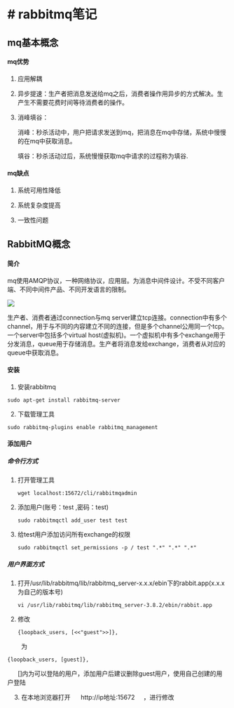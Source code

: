 # # rabbitmq笔记

## mq基本概念

#### mq优势

1. 应用解耦

2. 异步提速：生产者把消息发送给mq之后，消费者操作用异步的方式解决。生产生不需要花费时间等待消费者的操作。

3. 消峰填谷：
   
   消峰：秒杀活动中，用户把请求发送到mq，把消息在mq中存储，系统中慢慢的在mq中获取消息。
   
   填谷：秒杀活动过后，系统慢慢获取mq中请求的过程称为填谷.

#### mq缺点

1. 系统可用性降低

2. 系统复杂度提高

3. 一致性问题

## RabbitMQ概念

#### 简介

mq使用AMQP协议，一种网络协议，应用层。为消息中间件设计。不受不同客户端、不同中间件产品、不同开发语言的限制。

![](C:\Users\zjw\AppData\Roaming\marktext\images\2022-04-11-14-23-26-image.png)

生产者、消费者通过connection与mq server建立tcp连接。connection中有多个channel，用于与不同的内容建立不同的连接，但是多个channel公用同一个tcp。一个server中包括多个virtual host(虚拟机)。一个虚拟机中有多个exchange用于分发消息，queue用于存储消息。生产者将消息发给exchange，消费者从对应的queue中获取消息。

#### 安装

1. 安装rabbitmq

```shell
sudo apt-get install rabbitmq-server
```

2. 下载管理工具

```shell
sudo rabbitmq-plugins enable rabbitmq_management
```

#### 添加用户

##### 命令行方式

1. 打开管理工具
   
   ```shell
   wget localhost:15672/cli/rabbitmqadmin
   ```

2. 添加用户(账号：test ,密码：test)
   
   ```shell
   sudo rabbitmqctl add_user test test
   ```

3. 给test用户添加访问所有exchange的权限
   
   ```shell
   sudo rabbitmqctl set_permissions -p / test ".*" ".*" ".*"
   ```

##### 用户界面方式

1. 打开/usr/lib/rabbitmq/lib/rabbitmq_server-x.x.x/ebin下的rabbit.app(x.x.x为自己的版本号)
   
   ```shell
   vi /usr/lib/rabbitmq/lib/rabbitmq_server-3.8.2/ebin/rabbit.app
   ```

2. 修改
   
   ```shell
   {loopback_users, [<<"guest">>]},
   ```

        为

```
{loopback_users, [guest]},
```

      []内为可以登陆的用户，添加用户后建议删除guest用户，使用自己创建的用户登陆

    3. 在本地浏览器打开      http://ip地址:15672     ，进行修改
